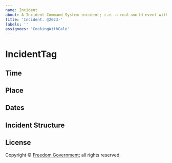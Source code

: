 ```yaml
---
name: Incident
about: A Incident Command System incident; i.e. a real-world event with time, place, etc.
title: 'Incident. @2023-'
labels: ''
assignees: 'CookingWithCale'
---
```

# IncidentTag



## Time



## Place



## Dates


## Incident Structure



## License

Copyright © [Freedom Government](https://github.com/FreedomGovernment); all rights reserved.
